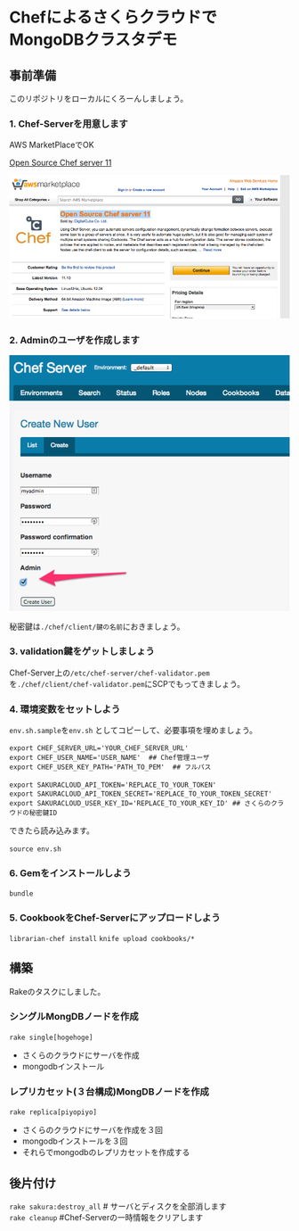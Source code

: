 # ChefによるさくらクラウドでMongoDBクラスタデモ

## 事前準備

このリポジトリをローカルにくろーんしましょう。

### 1. Chef-Serverを用意します

AWS MarketPlaceでOK

[Open Source Chef server 11](https://aws.amazon.com/marketplace/pp/B00HUHTZFM)

![](./_images/Open_Source_Chef_server_11_on_AWS_Marketplace.png)


### 2. Adminのユーザを作成します

![](./_images/Chef_Server-2.png)

秘密鍵は`./chef/client/鍵の名前`におきましょう。

### 3. validation鍵をゲットしましょう

Chef-Server上の`/etc/chef-server/chef-validator.pem` を`./chef/client/chef-validator.pem`にSCPでもってきましょう。

### 4. 環境変数をセットしよう

`env.sh.sample`を`env.sh` としてコピーして、必要事項を埋めましょう。

```
export CHEF_SERVER_URL='YOUR_CHEF_SERVER_URL'
export CHEF_USER_NAME='USER_NAME'  ## Chef管理ユーザ
export CHEF_USER_KEY_PATH='PATH_TO_PEM'  ## フルパス

export SAKURACLOUD_API_TOKEN='REPLACE_TO_YOUR_TOKEN'
export SAKURACLOUD_API_TOKEN_SECRET='REPLACE_TO_YOUR_TOKEN_SECRET'
export SAKURACLOUD_USER_KEY_ID='REPLACE_TO_YOUR_KEY_ID' ## さくらのクラウドの秘密鍵ID
```

できたら読み込みます。

`source env.sh`


### 6. Gemをインストールしよう

`bundle`

### 5. CookbookをChef-Serverにアップロードしよう

`librarian-chef install`
`knife upload cookbooks/*`

## 構築

Rakeのタスクにしました。

### シングルMongDBノードを作成

`rake single[hogehoge]`

- さくらのクラウドにサーバを作成
- mongodbインストール

### レプリカセット(３台構成)MongDBノードを作成

`rake replica[piyopiyo]`

- さくらのクラウドにサーバを作成を３回
- mongodbインストールを３回
- それらでmongodbのレプリカセットを作成する

## 後片付け

`rake sakura:destroy_all` # サーバとディスクを全部消します  
`rake cleanup`  #Chef-Serverの一時情報をクリアします